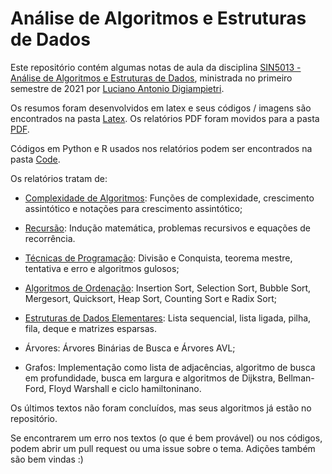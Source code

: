 # Análise de Algoritmos e Estruturas de Dados

Este repositório contém algumas notas de aula da disciplina [SIN5013 - Análise de Algoritmos e Estruturas de Dados](https://uspdigital.usp.br/janus/componente/disciplinasOferecidasInicial.jsf?action=3&sgldis=SIN5013), ministrada no primeiro semestre de 2021 por [Luciano Antonio Digiampietri](http://lattes.cnpq.br/1689147340536405).

Os resumos foram desenvolvidos em latex e seus códigos / imagens são encontrados na pasta [Latex](https://github.com/matiasvinicius/Algorithms-and-Data-Structures/tree/main/Latex). Os relatórios PDF foram movidos para a pasta [PDF](https://github.com/matiasvinicius/Algorithms-and-Data-Structures/tree/main/PDF).

Códigos em Python e R usados nos relatórios podem ser encontrados na pasta [Code](https://github.com/matiasvinicius/Algorithms-and-Data-Structures/tree/main/Code).

Os relatórios tratam de:

* [Complexidade de Algoritmos](https://github.com/matiasvinicius/Algorithms-and-Data-Structures/blob/main/PDF/01_complexidade_de_algoritmos.pdf): Funções de complexidade, crescimento assintótico e notações para crescimento assintótico;

* [Recursão](https://github.com/matiasvinicius/Algorithms-and-Data-Structures/blob/main/PDF/02_recursao.pdf): Indução matemática, problemas recursivos e equações de recorrência.

* [Técnicas de Programação](https://github.com/matiasvinicius/Algorithms-and-Data-Structures/blob/main/PDF/03_tecnicas_programacao.pdf): Divisão e Conquista, teorema mestre, tentativa e erro e algoritmos gulosos;

* [Algoritmos de Ordenação](https://github.com/matiasvinicius/Algorithms-and-Data-Structures/blob/main/PDF/04_ordenacao.pdf): Insertion Sort, Selection Sort, Bubble Sort, Mergesort, Quicksort, Heap Sort, Counting Sort e Radix Sort;

* [Estruturas de Dados Elementares](https://github.com/matiasvinicius/Algorithms-and-Data-Structures/blob/main/PDF/05_estruturas_de_dados.pdf): Lista sequencial, lista ligada, pilha, fila, deque e matrizes esparsas.

* Árvores: Árvores Binárias de Busca e Árvores AVL;

* Grafos: Implementação como lista de adjacências, algoritmo de busca em profundidade, busca em largura e algoritmos de Dijkstra, Bellman-Ford, Floyd Warshall e ciclo hamiltoninano.

Os últimos textos não foram concluídos, mas seus algoritmos já estão no repositório.

Se encontrarem um erro nos textos (o que é bem provável) ou nos códigos, podem abrir um pull request ou uma issue sobre o tema. Adições também são bem vindas :) 
